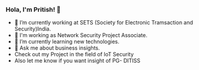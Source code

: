 ### Hola, I'm Pritish! 👋

- 🔭 I’m currently working at SETS (Society for Electronic Tramsaction and Security)India.
- 💬 I'm working as Network Security Project Associate.
- 🌱 I’m currently learning new technologies.
- 💬 Ask me about business insights.
- Check out my Project in the field of IoT Security
- Also let me know if you want insight of PG- DITISS
